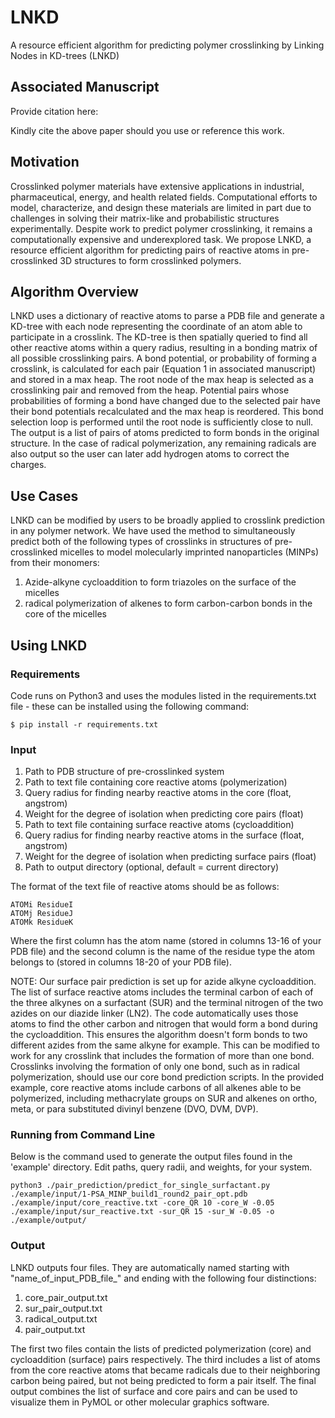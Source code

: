 # LNKD
A resource efficient algorithm for predicting polymer crosslinking by Linking Nodes in KD-trees (LNKD)

## Associated Manuscript
Provide citation here:

Kindly cite the above paper should you use or reference this work.

## Motivation
Crosslinked polymer materials have extensive applications in industrial, pharmaceutical, energy, and health related fields. Computational efforts to model, characterize, and design these materials are limited in part due to challenges in solving their matrix-like and probabilistic structures experimentally. Despite work to predict polymer crosslinking, it remains a computationally expensive and underexplored task. We propose LNKD, a resource efficient algorithm for predicting pairs of reactive atoms in pre-crosslinked 3D structures to form crosslinked polymers. 

## Algorithm Overview
LNKD uses a dictionary of reactive atoms to parse a PDB file and generate a KD-tree with each node representing the coordinate of an atom able to participate in a crosslink. The KD-tree is then spatially queried to find all other reactive atoms within a query radius, resulting in a bonding matrix of all possible crosslinking pairs. A bond potential, or probability of forming a crosslink, is calculated for each pair (Equation 1 in associated manuscript) and stored in a max heap. The root node of the max heap is selected as a crosslinking pair and removed from the heap. Potential pairs whose probabilities of forming a bond have changed due to the selected pair have their bond potentials recalculated and the max heap is reordered. This bond selection loop is performed until the root node is sufficiently close to null. The output is a list of pairs of atoms predicted to form bonds in the original structure. In the case of radical polymerization, any remaining radicals are also output so the user can later add hydrogen atoms to correct the charges.

## Use Cases
LNKD can be modified by users to be broadly applied to crosslink prediction in any polymer network. We have used the method to simultaneously predict both of the following types of crosslinks in structures of pre-crosslinked micelles to model molecularly imprinted nanoparticles (MINPs) from their monomers:
1. Azide-alkyne cycloaddition to form triazoles on the surface of the micelles
2. radical polymerization of alkenes to form carbon-carbon bonds in the core of the micelles

## Using LNKD

### Requirements

Code runs on Python3 and uses the modules listed in the requirements.txt file - these can be installed using the following command:
```text
$ pip install -r requirements.txt
```

### Input
1. Path to PDB structure of pre-crosslinked system
2. Path to text file containing core reactive atoms (polymerization)
3. Query radius for finding nearby reactive atoms in the core (float, angstrom)
4. Weight for the degree of isolation when predicting core pairs (float)
5. Path to text file containing surface reactive atoms (cycloaddition)
6. Query radius for finding nearby reactive atoms in the surface (float, angstrom)
4. Weight for the degree of isolation when predicting surface pairs (float)
7. Path to output directory (optional, default = current directory)

The format of the text file of reactive atoms should be as follows:
```text
ATOMi ResidueI
ATOMj ResidueJ
ATOMk ResidueK
```
Where the first column has the atom name (stored in columns 13-16 of your PDB file) and the second column is the name of the residue type the atom belongs to (stored in columns 18-20 of your PDB file).

NOTE: Our surface pair prediction is set up for azide alkyne cycloaddition. The list of surface reactive atoms includes the terminal carbon of each of the three alkynes on a surfactant (SUR) and the terminal nitrogen of the two azides on our diazide linker (LN2). The code automatically uses those atoms to find the other carbon and nitrogen that would form a bond during the cycloaddition. This ensures the algorithm doesn't form bonds to two different azides from the same alkyne for example. This can be modified to work for any crosslink that includes the formation of more than one bond. Crosslinks involving the formation of only one bond, such as in radical polymerization, should use our core bond prediction scripts. In the provided example, core reactive atoms include carbons of all alkenes able to be polymerized, including methacrylate groups on SUR and alkenes on ortho, meta, or para substituted divinyl benzene (DVO, DVM, DVP).

### Running from Command Line

Below is the command used to generate the output files found in the 'example' directory. Edit paths, query radii, and weights, for your system.
```text
python3 ./pair_prediction/predict_for_single_surfactant.py ./example/input/1-PSA_MINP_build1_round2_pair_opt.pdb ./example/input/core_reactive.txt -core_QR 10 -core_W -0.05 ./example/input/sur_reactive.txt -sur_QR 15 -sur_W -0.05 -o ./example/output/
```

### Output
LNKD outputs four files. They are automatically named starting with "name_of_input_PDB_file_" and ending with the following four distinctions:
1. core_pair_output.txt
2. sur_pair_output.txt
3. radical_output.txt
4. pair_output.txt

The first two files contain the lists of predicted polymerization (core) and cycloaddition (surface) pairs respectively. The third includes a list of atoms from the core reactive atoms that became radicals due to their neighboring carbon being paired, but not being predicted to form a pair itself. The final output combines the list of surface and core pairs and can be used to visualize them in PyMOL or other molecular graphics software.


